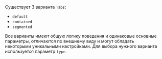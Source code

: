 Существует 3 варианта `Tabs`:
 - `default`
 - `contained`
 - `segmented`

Все варианты имеют общую логику поведения и одинаковые основные параметры, отличаются по внешнему виду и могут
обладать некоторыми уникальными настройками. Для выбора нужного варианта используется параметр `type`.
